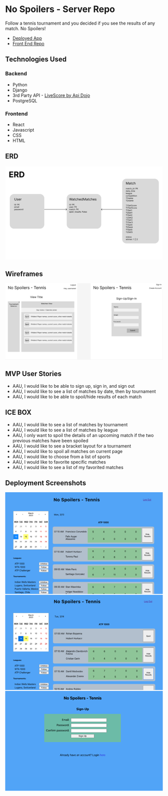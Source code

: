 # No Spoilers - Server Repo
Follow a tennis tournament and you decided if you see the results of any match. No Spoilers!

- [Deployed App]()
- [Front End Repo](https://github.com/dwindleduck/no-spoilers-tennis-client)

## Technologies Used
### Backend
- Python
- Django
- 3rd Party API - [LiveScore by Api Dojo](https://rapidapi.com/apidojo/api/livescore6)
- PostgreSQL

### Frontend
- React
- Javascript
- CSS
- HTML


## ERD
![Entity Relationship Diagram](./assets/tennis-ERD.png)

## Wireframes
![Wireframes](./assets/no-spoilers-Wireframes.png)

## MVP User Stories
- AAU, I would like to be able to sign up, sign in, and sign out
- AAU, I would like to see a list of matches by date, then by tournament
- AAU, I would like to be able to spoil/hide results of each match

## ICE BOX
- AAU, I would like to see a list of matches by tournament
- AAU, I would like to see a list of matches by league
- AAU, I only want to spoil the details of an upcoming match if the two previous matches have been spoiled
- AAU, I would like to see a bracket layout for a tournament
- AAU, I would like to spoil all matches on current page
- AAU, I would like to choose from a list of sports
- AAU, I would like to favorite specific matches
- AAU, I would like to see a list of my favorited matches

## Deployment Screenshots
![Wireframes](./assets/past-2days.png)
![Wireframes](./assets/past-1day.png)
![Wireframes](./assets/authPage.png)